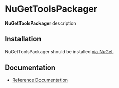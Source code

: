 # NuGetToolsPackager

**NuGetToolsPackager** description

## Installation

NuGetToolsPackager should be installed [via NuGet](https://www.nuget.org/packages/NuGetToolsPackager).

## Documentation

* [Reference Documentation](NuGetToolsPackager.md)

